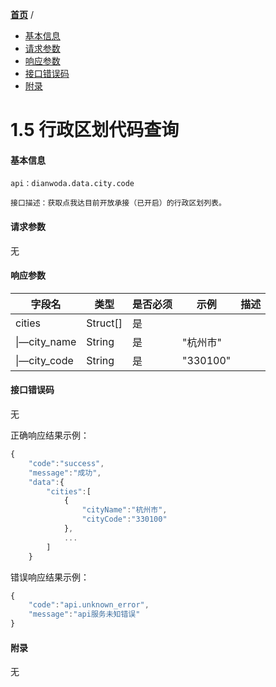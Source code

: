 [**首页**](https://open-qa1.dwbops.com/) /


- <a href="#基本信息">基本信息</a>
- <a href="#请求参数">请求参数</a>
- <a href="#响应参数">响应参数</a>
- <a href="#接口错误码">接口错误码</a>
- <a href="#附录">附录</a>


# 1.5 行政区划代码查询

#### 基本信息
```
api：dianwoda.data.city.code

接口描述：获取点我达目前开放承接（已开启）的行政区划列表。
```

#### 请求参数
无

#### 响应参数
字段名 | 类型 | 是否必须 | 示例 | 描述
---|---|---|---|---
cities|Struct[]| 是 | |
\|—city\_name | String | 是 | "杭州市" | 
\|—city\_code | String | 是 | "330100" |


#### 接口错误码
无

正确响应结果示例：

```javascript
{
	"code":"success",
	"message":"成功",
	"data":{
		"cities":[
			{
				"cityName":"杭州市",
				"cityCode":"330100"
			},
			...
		]
	}
```

错误响应结果示例：

```javascript
{
	"code":"api.unknown_error",
	"message":"api服务未知错误"
}
```

#### 附录
无